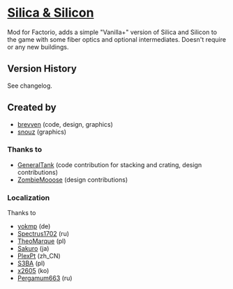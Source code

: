 # [Silica & Silicon](https://mods.factorio.com/mod/bzsilicon)

Mod for Factorio, adds a simple "Vanilla+" version of Silica and Silicon to the game with some fiber optics and optional intermediates.
Doesn't require or any new buildings.


## Version History
See changelog.

## Created by

- [brevven](https://mods.factorio.com/user/brevven) (code, design, graphics)
- [snouz](https://github.com/snouz) (graphics)

### Thanks to 
- [GeneralTank](https://mods.factorio.com/user/GeneralTank) (code contribution for stacking and crating, design contributions)
- [ZombieMooose](https://mods.factorio.com/user/ZombieMooose) (design contributions)

### Localization

Thanks to
- [yokmp](https://mods.factorio.com/user/yokmp) (de)
- [Spectrus1702](https://github.com/Spectrus1702) (ru)
- [TheoMarque](https://github.com/TheoMarque) (pl)
- [Sakuro](https://github.com/sakuro) (ja)
- [PlexPt](https://github.com/PlexPt) (zh\_CN)
- [S3BA](https://github.com/S3BA-pl) (pl)
- [x2605](https://github.com/x2605) (ko)
- [Pergamum663](https://github.com/Pergamum663) (ru)
